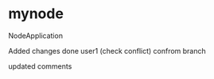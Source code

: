 # mynode
NodeApplication

Added changes done user1 (check conflict) confrom branch

updated comments

